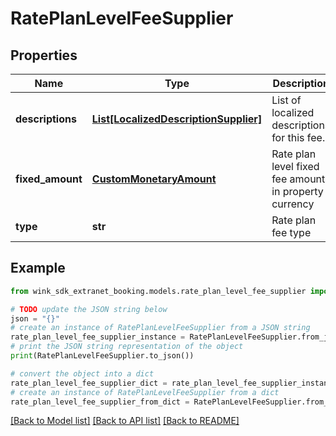 # RatePlanLevelFeeSupplier


## Properties

Name | Type | Description | Notes
------------ | ------------- | ------------- | -------------
**descriptions** | [**List[LocalizedDescriptionSupplier]**](LocalizedDescriptionSupplier.md) | List of localized descriptions for this fee. | 
**fixed_amount** | [**CustomMonetaryAmount**](CustomMonetaryAmount.md) | Rate plan level fixed fee amount in property currency | 
**type** | **str** | Rate plan fee type | 

## Example

```python
from wink_sdk_extranet_booking.models.rate_plan_level_fee_supplier import RatePlanLevelFeeSupplier

# TODO update the JSON string below
json = "{}"
# create an instance of RatePlanLevelFeeSupplier from a JSON string
rate_plan_level_fee_supplier_instance = RatePlanLevelFeeSupplier.from_json(json)
# print the JSON string representation of the object
print(RatePlanLevelFeeSupplier.to_json())

# convert the object into a dict
rate_plan_level_fee_supplier_dict = rate_plan_level_fee_supplier_instance.to_dict()
# create an instance of RatePlanLevelFeeSupplier from a dict
rate_plan_level_fee_supplier_from_dict = RatePlanLevelFeeSupplier.from_dict(rate_plan_level_fee_supplier_dict)
```
[[Back to Model list]](../README.md#documentation-for-models) [[Back to API list]](../README.md#documentation-for-api-endpoints) [[Back to README]](../README.md)


